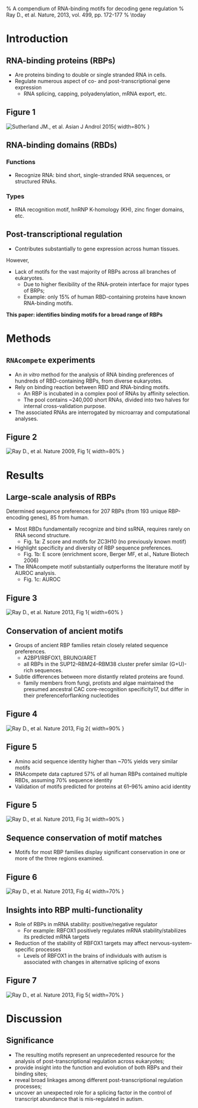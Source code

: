 % A compendium of RNA-binding motifs for decoding gene regulation
% Ray D., et al. Nature, 2013, vol. 499, pp. 172-177
% \today

# Introduction
## RNA-binding proteins (RBPs)
- Are proteins binding to double or single stranded RNA in cells.
- Regulate numerous aspect of co- and post-transcriptional gene expression
    - RNA splicing, capping, polyadenylation, mRNA export, etc.

## Figure 1
![Sutherland JM., et al. Asian J Androl 2015](img/RBPs1.jpg){ width=80% }

## RNA-binding domains (RBDs)
### Functions
- Recognize RNA: bind short, single-stranded RNA sequences, or structured RNAs.

### Types
- RNA recognition motif, hnRNP K-homology (KH), zinc finger domains, etc.

## Post-transcriptional regulation
- Contributes substantially to gene expression across human tissues.

However,

- Lack of motifs for the vast majority of RBPs across all branches of eukaryotes.
    - Due to higher flexibility of the RNA-protein interface for major types of BRPs;
    - Example: only 15% of human RBD-containing proteins have known RNA-binding motifs.
    
**This paper: identifies binding motifs for a broad range of RBPs**

# Methods
## `RNAcompete` experiments
- An _in vitro_ method for the analysis of RNA binding preferences of hundreds of RBD-containing RBPs, from diverse eukaryotes.
- Rely on binding reaction between RBD and RNA-binding motifs.
    - An RBP is incubated in a complex pool of RNAs by affinity selection.
    - The pool contains ~240,000 short RNAs, divided into two halves for internal cross-validation purpose.
- The associated RNAs are interrogated by microarray and computational analyses.

## Figure 2
![Ray D., et al. Nature 2009, Fig 1](img/RNAcompete.png){ width=80% }

# Results
## Large-scale analysis of RBPs

Determined sequence preferences for 207 RBPs (from 193 unique RBP-encoding genes), 85 from human.

- Most RBDs fundamentally recognize and bind ssRNA, requires rarely on RNA second structure.
    - Fig. 1a: Z score and motifs for ZC3H10 (no previously known motif)
- Highlight specificity and diversity of RBP sequence preferences.
    - Fig. 1b: E score (enrichment score, Berger MF, et al., Nature Biotech 2006)
- The RNAcompete motif substantially outperforms the literature motif by AUROC analysis.
    - Fig. 1c: AUROC

## Figure 3
![Ray D., et al. Nature 2013, Fig 1](img/f1.jpg){ width=60% }

## Conservation of ancient motifs
- Groups of ancient RBP families retain closely related sequence preferences.
    - A2BP1/RBFOX1, BRUNO/ARET
    - all RBPs in the SUP12–RBM24–RBM38 cluster prefer similar (G+U)-rich sequences.
- Subtle differences between more distantly related proteins are found.
    -  family members from fungi, protists and algae maintained the presumed ancestral CAC core-recognition specificity17, but differ in their preferenceforflanking nucleotides

## Figure 4
![Ray D., et al. Nature 2013, Fig 2](img/f2.jpg){ width=90% }

## Figure 5
- Amino acid sequence identity higher than ~70% yields very similar motifs
- RNAcompete data captured 57% of all human RBPs contained multiple RBDs, assuming 70% sequence identity
- Validation of motifs predicted for proteins at 61–96% amino acid identity

## Figure 5
![Ray D., et al. Nature 2013, Fig 3](img/f3.jpg){ width=90% }

## Sequence conservation of motif matches
- Motifs for most RBP families display significant conservation in one or more of the three regions examined.

## Figure 6
![Ray D., et al. Nature 2013, Fig 4](img/f4.jpg){ width=70% }

## Insights into RBP multi-functionality
- Role of RBPs in mRNA stability: positive/negative regulator
    - For example: RBFOX1 positively regulates mRNA stability/stabilizes its predicted mRNA targets
- Reduction of the stability of RBFOX1 targets may affect nervous-system-specific processes
    - Levels of RBFOX1 in the brains of individuals with autism is associated with changes in alternative splicing of exons 

## Figure 7
![Ray D., et al. Nature 2013, Fig 5](img/f5.jpg){ width=70% }

# Discussion
## Significance
- The resulting motifs represent an unprecedented resource for the analysis of post-transcriptional regulation across eukaryotes; 
- provide insight into the function and evolution of both RBPs and their binding sites; 
- reveal broad linkages among different post-transcriptional regulation processes; 
- uncover an unexpected role for a splicing factor in the control of transcript abundance that is mis-regulated in autism.